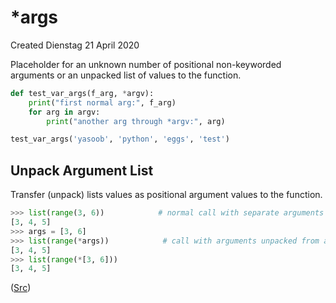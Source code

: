 # *args
Created Dienstag 21 April 2020

Placeholder for an unknown number of positional non-keyworded arguments or an unpacked list of values to the function.

```python
def test_var_args(f_arg, *argv):
    print("first normal arg:", f_arg)
    for arg in argv:
        print("another arg through *argv:", arg)

test_var_args('yasoob', 'python', 'eggs', 'test')
```


Unpack Argument List
--------------------
Transfer (unpack) lists values as positional argument values to the function.
```python
>>> list(range(3, 6))            # normal call with separate arguments
[3, 4, 5]
>>> args = [3, 6]
>>> list(range(*args))            # call with arguments unpacked from a list
[3, 4, 5]
>>> list(range(*[3, 6]))
[3, 4, 5]
```

([Src](https://docs.python.org/3/tutorial/controlflow.html#unpacking-argument-lists))

